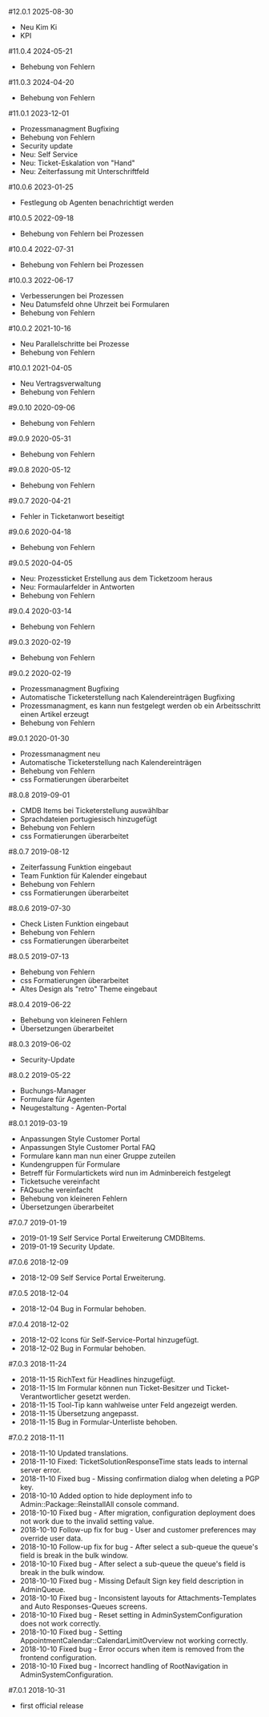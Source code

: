#12.0.1 2025-08-30
 - Neu Kim Ki
 - KPI

#11.0.4 2024-05-21
 - Behebung von Fehlern

#11.0.3 2024-04-20
 - Behebung von Fehlern

#11.0.1 2023-12-01
 - Prozessmanagment Bugfixing
 - Behebung von Fehlern
 - Security update
 - Neu: Self Service
 - Neu: Ticket-Eskalation von "Hand"
 - Neu: Zeiterfassung mit Unterschriftfeld

#10.0.6 2023-01-25
 - Festlegung ob Agenten benachrichtigt werden

#10.0.5 2022-09-18
 - Behebung von Fehlern bei Prozessen

#10.0.4 2022-07-31
 - Behebung von Fehlern bei Prozessen

#10.0.3 2022-06-17
 - Verbesserungen bei Prozessen
 - Neu Datumsfeld ohne Uhrzeit bei Formularen
 - Behebung von Fehlern

#10.0.2 2021-10-16
 - Neu Parallelschritte bei Prozesse
 - Behebung von Fehlern

#10.0.1 2021-04-05
 - Neu Vertragsverwaltung
 - Behebung von Fehlern

#9.0.10 2020-09-06
 - Behebung von Fehlern

#9.0.9 2020-05-31
 - Behebung von Fehlern

#9.0.8 2020-05-12
 - Behebung von Fehlern

#9.0.7 2020-04-21
 - Fehler in Ticketanwort beseitigt

#9.0.6 2020-04-18
 - Behebung von Fehlern

#9.0.5 2020-04-05
 - Neu: Prozessticket Erstellung aus dem Ticketzoom heraus
 - Neu: Formaularfelder in Antworten
 - Behebung von Fehlern

#9.0.4 2020-03-14
 - Behebung von Fehlern

#9.0.3 2020-02-19
 - Behebung von Fehlern

#9.0.2 2020-02-19
 - Prozessmanagment Bugfixing
 - Automatische Ticketerstellung nach Kalendereinträgen Bugfixing
 - Prozessmanagment, es kann nun festgelegt werden ob ein Arbeitsschritt einen Artikel erzeugt
 - Behebung von Fehlern

#9.0.1 2020-01-30
 - Prozessmanagment neu
 - Automatische Ticketerstellung nach Kalendereinträgen
 - Behebung von Fehlern
 - css Formatierungen überarbeitet

#8.0.8 2019-09-01
 - CMDB Items bei Ticketerstellung auswählbar
 - Sprachdateien portugiesisch hinzugefügt
 - Behebung von Fehlern
 - css Formatierungen überarbeitet

#8.0.7 2019-08-12
 - Zeiterfassung Funktion eingebaut
 - Team Funktion für Kalender eingebaut
 - Behebung von Fehlern
 - css Formatierungen überarbeitet

#8.0.6 2019-07-30
 - Check Listen Funktion eingebaut
 - Behebung von Fehlern
 - css Formatierungen überarbeitet

#8.0.5 2019-07-13
 - Behebung von Fehlern
 - css Formatierungen überarbeitet
 - Altes Design als "retro" Theme eingebaut

#8.0.4 2019-06-22
 - Behebung von kleineren Fehlern
 - Übersetzungen überarbeitet

#8.0.3 2019-06-02
 - Security-Update

#8.0.2 2019-05-22
 - Buchungs-Manager
 - Formulare für Agenten
 - Neugestaltung - Agenten-Portal

#8.0.1 2019-03-19
 - Anpassungen Style Customer Portal
 - Anpassungen Style Customer Portal FAQ
 - Formulare kann man nun einer Gruppe zuteilen
 - Kundengruppen für Formulare
 - Betreff für Formulartickets wird nun im Adminbereich festgelegt
 - Ticketsuche vereinfacht
 - FAQsuche vereinfacht
 - Behebung von kleineren Fehlern
 - Übersetzungen überarbeitet

#7.0.7 2019-01-19
 - 2019-01-19 Self Service Portal Erweiterung CMDBItems.
 - 2019-01-19 Security Update.

#7.0.6 2018-12-09
 - 2018-12-09 Self Service Portal Erweiterung.

#7.0.5 2018-12-04
 - 2018-12-04 Bug in Formular behoben.

#7.0.4 2018-12-02
 - 2018-12-02 Icons für Self-Service-Portal hinzugefügt.
 - 2018-12-02 Bug in Formular behoben.

#7.0.3 2018-11-24
 - 2018-11-15 RichText für Headlines hinzugefügt.
 - 2018-11-15 Im Formular können nun Ticket-Besitzer und Ticket-Verantwortlicher gesetzt werden.
 - 2018-11-15 Tool-Tip kann wahlweise unter Feld angezeigt werden.
 - 2018-11-15 Übersetzung angepasst.
 - 2018-11-15 Bug in Formular-Unterliste behoben.

#7.0.2 2018-11-11
 - 2018-11-10 Updated translations.
 - 2018-11-10 Fixed: TicketSolutionResponseTime stats leads to internal server error.
 - 2018-11-10 Fixed bug - Missing confirmation dialog when deleting a PGP key.
 - 2018-10-10 Added option to hide deployment info to Admin::Package::ReinstallAll console command.
 - 2018-10-10 Fixed bug - After migration, configuration deployment does not work due to the invalid setting value.
 - 2018-10-10 Follow-up fix for bug - User and customer preferences may override user data.
 - 2018-10-10 Follow-up fix for bug - After select a sub-queue the queue's field is break in the bulk window.
 - 2018-10-10 Fixed bug - After select a sub-queue the queue's field is break in the bulk window.
 - 2018-10-10 Fixed bug - Missing Default Sign key field description in AdminQueue.
 - 2018-10-10 Fixed bug - Inconsistent layouts for Attachments-Templates and Auto Responses-Queues screens.
 - 2018-10-10 Fixed bug - Reset setting in AdminSystemConfiguration does not work correctly.
 - 2018-10-10 Fixed bug - Setting AppointmentCalendar::CalendarLimitOverview not working correctly.
 - 2018-10-10 Fixed bug - Error occurs when item is removed from the frontend configuration.
 - 2018-10-10 Fixed bug - Incorrect handling of RootNavigation in AdminSystemConfiguration.

#7.0.1 2018-10-31
 - first official release